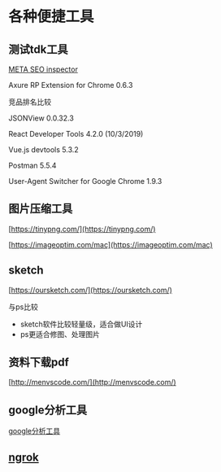 # 各种便捷工具

## 测试tdk工具
[META SEO inspector](https://chrome.google.com/webstore/detail/ibkclpciafdglkjkcibmohobjkcfkaef)

Axure RP Extension for Chrome
0.6.3

竞品排名比较

JSONView 0.0.32.3

React Developer Tools 4.2.0 (10/3/2019)

Vue.js devtools 5.3.2

Postman 5.5.4

User-Agent Switcher for Google Chrome 1.9.3
## 图片压缩工具

[https://tinypng.com/](https://tinypng.com/)

[https://imageoptim.com/mac](https://imageoptim.com/mac)

## sketch
[https://oursketch.com/](https://oursketch.com/)

与ps比较
* sketch软件比较轻量级，适合做UI设计
* ps更适合修图、处理图片

## 资料下载pdf

[http://menvscode.com/](http://menvscode.com/)


## google分析工具

[google分析工具](https://developers.google.cn/analytics/devguides/reporting/?hl=zh-cn)

## [ngrok](https://dashboard.ngrok.com/get-started)